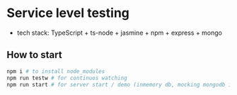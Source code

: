 # Service level testing
- tech stack: TypeScript + ts-node + jasmine + npm + express + mongo

## How to start
```bash
npm i # to install node_modules
npm run testw # for continuos watching
npm run start # for server start / demo (inmemory db, mocking mongodb interface)
```